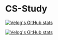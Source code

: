 # CS-Study

[![Velog's GitHub stats](https://velog-readme-stats.vercel.app/api/badge?name=jsbryan)](https://velog.io/@jsbryan) 

[![Velog's GitHub stats](https://velog-readme-stats.vercel.app/api?name=velopert)](https://github.com/jsbryan/velog-readme-stats)
